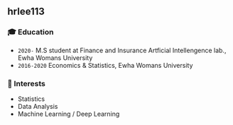 ## hrlee113

### :mortar_board: Education
* `2020-` M.S student at Finance and Insurance Artficial Intellengence lab., Ewha Womans University
* `2016-2020` Economics & Statistics, Ewha Womans University

### :seedling: Interests
* Statistics
* Data Analysis
* Machine Learning / Deep Learning
<!--
**hyerin0113/hyerin0113** is a ✨ _special_ ✨ repository because its `README.md` (this file) appears on your GitHub profile.

Here are some ideas to get you started:
- 👋
- 🔭 I’m currently working on ...
- 🌱 I’m currently learning ...
- 👯 I’m looking to collaborate on ...
- 🤔 I’m looking for help with ...
- 💬 Ask me about ...
- 📫 How to reach me: ...
- 😄 Pronouns: ...
- ⚡ Fun fact: ...
-->
